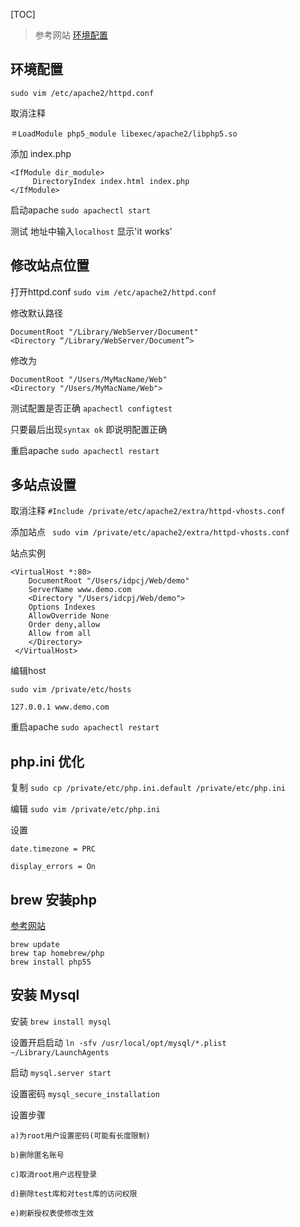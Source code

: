 [TOC]

>参考网站 [环境配置](http://www.devzhang.com/14526754330295.html)

## 环境配置
`sudo vim /etc/apache2/httpd.conf`

取消注释

`＃LoadModule php5_module libexec/apache2/libphp5.so`

添加 index.php

```
<IfModule dir_module>
     DirectoryIndex index.html index.php
</IfModule>
```

启动apache
`sudo apachectl start`

测试
地址中输入`localhost` 显示'it works'

## 修改站点位置

打开httpd.conf
`sudo vim /etc/apache2/httpd.conf`

修改默认路径
```
DocumentRoot "/Library/WebServer/Document"
<Directory “/Library/WebServer/Document”>
```
修改为
```
DocumentRoot "/Users/MyMacName/Web"
<Directory "/Users/MyMacName/Web">
```

测试配置是否正确
`apachectl configtest`

只要最后出现`syntax ok` 即说明配置正确

重启apache
`sudo apachectl restart`

## 多站点设置

取消注释
`#Include /private/etc/apache2/extra/httpd-vhosts.conf`

添加站点
` sudo vim /private/etc/apache2/extra/httpd-vhosts.conf`

站点实例
```
<VirtualHost *:80>
    DocumentRoot "/Users/idpcj/Web/demo"
    ServerName www.demo.com
    <Directory "/Users/idcpj/Web/demo">
    Options Indexes
    AllowOverride None
    Order deny,allow
    Allow from all
    </Directory>
 </VirtualHost>
```

编辑host
```
sudo vim /private/etc/hosts

127.0.0.1 www.demo.com
```

重启apache
`sudo apachectl restart`

## php.ini 优化

复制
`sudo cp /private/etc/php.ini.default /private/etc/php.ini`

编辑
`sudo vim /private/etc/php.ini
`

设置
```
date.timezone = PRC

display_errors = On

```
## brew 安装php
[参考网站](http://www.devzhang.com/14526754330295.html)
```
brew update
brew tap homebrew/php
brew install php55
```


## 安装 Mysql

安装
`brew install mysql`

设置开启启动
`ln -sfv /usr/local/opt/mysql/*.plist ~/Library/LaunchAgents`

启动
`mysql.server start`

设置密码
`mysql_secure_installation`

设置步骤
```
a)为root用户设置密码(可能有长度限制)

b)删除匿名账号

c)取消root用户远程登录

d)删除test库和对test库的访问权限

e)刷新授权表使修改生效
```